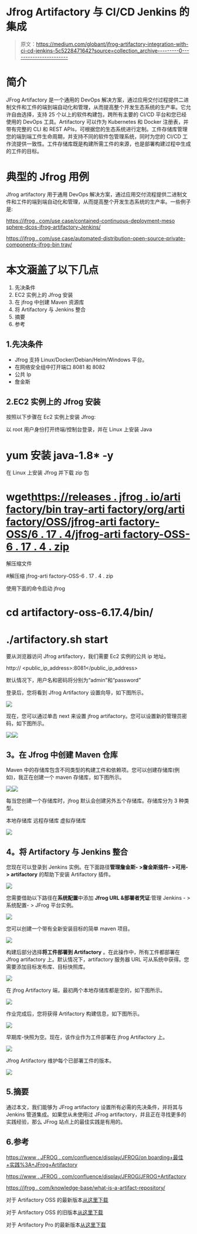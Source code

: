 # Jfrog Artifactory 与 CI/CD Jenkins 的集成

> 原文：<https://medium.com/globant/jfrog-artifactory-integration-with-ci-cd-jenkins-5c5228471642?source=collection_archive---------0----------------------->

# **简介**

JFrog Artifactory 是一个通用的 DevOps 解决方案，通过应用交付过程提供二进制文件和工件的端到端自动化和管理，从而提高整个开发生态系统的生产率。它允许自由选择，支持 25 个以上的软件构建包，跨所有主要的 CI/CD 平台和您已经使用的 DevOps 工具。Artifactory 可以作为 Kubernetes 和 Docker 注册表，并带有完整的 CLI 和 REST APIs，可根据您的生态系统进行定制。工件存储库管理您的端到端工件生命周期，并支持不同的软件包管理系统，同时为您的 CI/CD 工作流提供一致性。工件存储库既是构建所需工件的来源，也是部署构建过程中生成的工件的目标。

# **典型的 Jfrog 用例**

Jfrog artifactory 用于通用 DevOps 解决方案，通过应用交付流程提供二进制文件和工件的端到端自动化和管理，从而提高整个开发生态系统的生产率。一些例子是:

[https://jfrog . com/use case/contained-continuous-deployment-meso sphere-dcos-jfrog-artifactory-Jenkins/](https://jfrog.com/usecase/containerized-continuous-deployment-mesosphere-dcos-jfrog-artifactory-jenkins/)

[https://jfrog . com/use case/automated-distribution-open-source-private-components-jfrog-bin tray/](https://jfrog.com/usecase/automated-distribution-open-source-private-components-jfrog-bintray/)

# **本文涵盖了以下几点**

1.  先决条件
2.  EC2 实例上的 Jfrog 安装
3.  在 jfrog 中创建 Maven 资源库
4.  将 Artifactory 与 Jenkins 整合
5.  摘要
6.  参考

## 1.先决条件

*   Jfrog 支持 Linux/Docker/Debian/Helm/Windows 平台。
*   在网络安全组中打开端口 8081 和 8082
*   公共 Ip
*   詹金斯

## 2.EC2 实例上的 Jfrog 安装

按照以下步骤在 Ec2 实例上安装 Jfrog:

以 root 用户身份打开终端/控制台登录，并在 Linux 上安装 Java

# yum 安装 java-1.8* -y

在 Linux 上安装 Jfrog 并下载 zip 包

# wget[https://releases . jfrog . io/arti factory/bin tray-arti factory/org/arti factory/OSS/jfrog-arti factory-OSS/6 . 17 . 4/jfrog-arti factory-OSS-6 . 17 . 4 . zip](https://releases.jfrog.io/artifactory/bintray-artifactory/org/artifactory/oss/jfrog-artifactory-oss/6.17.4/jfrog-artifactory-oss-6.17.4.zip%20%0d)

解压缩文件

#解压缩 jfrog-arti factory-OSS-6 . 17 . 4 . zip

使用下面的命令启动 jfrog

# cd artifactory-oss-6.17.4/bin/

# ./artifactory.sh start

要从浏览器访问 Jfrog artifactory，我们需要 Ec2 实例的公共 ip 地址。

http:// <public_ip_address>:8081</public_ip_address>

默认情况下，用户名和密码将分别为“admin”和“password”

登录后，您将看到 Jfrog Artifactory 设置向导，如下图所示。

![](img/f964ddf645d6e8a8f888741a935ea3dd.png)

现在，您可以通过单击 next 来设置 jfrog artifactory。您可以设置新的管理员密码，如下图所示。

![](img/2c4e2c9e6e5b254a4fb35819b7c6d60d.png)![](img/d82b90d992b181953098ce984751b904.png)

## **3。在 Jfrog** 中创建 Maven 仓库

Maven 中的存储库包含不同类型的构建工件和依赖项。您可以创建存储库(例如)，我正在创建一个 maven 存储库，如下图所示。

![](img/2b8e2a743ac2622c34f4d74d2fec993b.png)![](img/c9e0dd323941716d264da2d05159d8b3.png)

每当您创建一个存储库时，jfrog 默认会创建另外五个存储库。存储库分为 3 种类型。

本地存储库
远程存储库
虚拟存储库

![](img/d92df1351ed5cbc339a4f9e5b6d7869d.png)

## **4。将 Artifactory 与 Jenkins 整合**

您现在可以登录到 Jenkins 实例。在下面路径**管理詹金斯- >詹金斯插件- >可用- > artifactory** 的帮助下安装 Artifactory 插件。

![](img/91d5453ce0760a3293f4d495b0e85e18.png)

您需要借助以下路径在**系统配置**中添加 **Jfrog URL &部署者凭证**:管理 Jenkins - >系统配置- > JFrog 平台实例。

![](img/48631485a9105f8313bbf3a78840c7be.png)

您可以创建一个带有全新安装目标的简单 maven 项目。

![](img/b6768ae7890a725c3fa20b7bb7b4abc7.png)

构建后部分选择**将工件部署到 Artifactory** 。在此操作中，所有工件都部署在 Jfrog artifactory 上。默认情况下，artifactory 服务器 URL 可从系统中获得。您需要添加目标发布库、目标快照库。

![](img/4d3fc169fb4b736cc3bb7acc128f2926.png)

在 jfrog Artifactory 端，最初两个本地存储库都是空的，如下图所示。

![](img/5611f8a7b27935764c7b673167428e47.png)

作业完成后，您将获得 Artifactory 构建信息，如下图所示。

![](img/19e434f6ed66db40d4bd052d9ccaae50.png)

早期库-快照为空。现在，该作业作为工件部署在 jfrog Artifactory 上。

![](img/44bb307d1e5967ed14ed94fc6a6a9935.png)

Jfrog Artifactory 维护每个已部署工件的版本。

![](img/c6fadb3135ab5d0e9c9695c9774be5b1.png)

## 5.摘要

通过本文，我们能够为 JFrog artifactory 设置所有必需的先决条件，并将其与 Jenkins 管道集成。如果您从未使用过 JFrog artifactory，并且正在寻找更多的实践经验，那么 JFrog 站点上的最佳实践是有用的。

## 6.参考

[https://www . JFROG . com/confluence/display/JFROG/on boarding+最佳+实践%3A+JFrog+Artifactory](https://www.jfrog.com/confluence/display/JFROG/Onboarding+Best+Practices%3A+JFrog+Artifactory)

[https://www . JFROG . com/confluence/display/JFROG/JFROG+Artifactory](https://www.jfrog.com/confluence/display/JFROG/JFrog+Artifactory)

[https://jfrog . com/knowledge-base/what-is-a-artifact-repository/](https://jfrog.com/knowledge-base/what-is-an-artifact-repository/)

对于 Artifactory OSS 的最新版本[从这里下载](https://jfrog.com/open-source/)

对于 Artifactory OSS 的旧版本[从这里下载](https://jfrog.bintray.com/artifactory/)

对于 Artifactory Pro 的最新版本[从这里下载]([https://jfrog.com/artifactory/](https://jfrog.com/artifactory/))